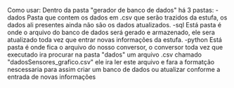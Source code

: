 Como usar:
Dentro da pasta "gerador de banco de dados" há 3 pastas:
-dados
  Pasta que contem os dados em .csv que serão trazidos da estufa, os dados ali presentes ainda não são os dados atualizados.
-sql
  Está pasta é onde o arquivo do banco de dados será gerado e armazenado, ele sera atualizado toda vez que entrar novas informações da estufa.
-python
  Está pasta é onde fica o arquivo do nosso conversor, o conversor toda vez que executado ira procurar na pasta "dados" um arquivo .csv chamado "dadosSensores_grafico.csv" ele ira ler este arquivo e fara a formatção nescessaria para assim criar um banco de   dados ou atualizar conforme a entrada de novas informações
